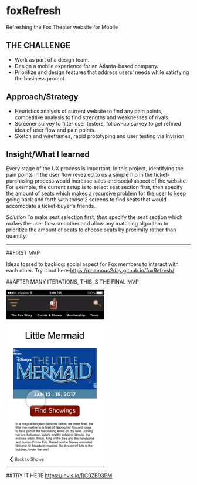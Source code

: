 # foxRefresh
Refreshing the Fox Theater website for Mobile


## THE CHALLENGE

* Work as part of a design team. 
* Design a mobile experience for an Atlanta-based company. 
* Prioritize and design features that address users’ needs while satisfying the business prompt.  

## Approach/Strategy
* Heuristics analysis of current website to find any pain points, competitive analysis to find strengths and weaknesses of rivals.
* Screener survey to filter user testers, follow-up survey to get refined idea of user flow and pain points.
* Sketch and wireframes, rapid prototyping and user testing via Invision

## Insight/What I learned
Every stage of the UX process is important. In this project, identifying the pain points in the user flow revealed to us a simple flip in the ticket-purchasing process would increase sales and social aspect of the website. For example, the current setup is to select seat section first, then specify the amount of seats which makes a recursive problem for the user to keep going back and forth with those 2 screens to find seats that would accomodate a ticket-buyer's friends.

*Solution* To make seat selection first, _then_ specify the seat section which makes the user flow smoother and allow any matching algorithm to prioritize the amount of seats to choose seats by proximity rather than quantity.


---

##FIRST MVP

Ideas tossed to backlog: social aspect for Fox members to interact with each other. 
Try it out here:https://phamous2day.github.io/foxRefresh/


##AFTER MANY ITERATIONS, THIS IS THE FINAL MVP

[![animation of final MVP Fox theater ticket buying site](images/foxTHEATER.gif)](https://vimeo.com/199380079 "Fox Theater Mobile Site")


##TRY IT HERE
https://invis.io/RC9ZB93PM
